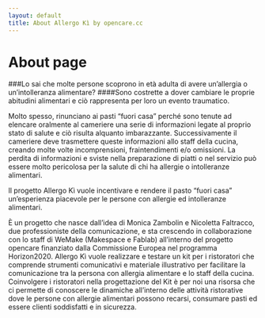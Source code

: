 ```yaml
---
layout: default
title: About Allergo Kì by opencare.cc
---
```


# About page
###Lo sai che molte persone scoprono in età adulta di avere un’allergia o un’intolleranza alimentare?
####Sono costrette a dover cambiare le proprie abitudini alimentari e ciò rappresenta per loro un evento traumatico. 

Molto spesso, rinunciano ai pasti “fuori casa” perché sono tenute ad elencare oralmente al cameriere una serie di informazioni legate al proprio stato di salute e ciò risulta alquanto imbarazzante.  Successivamente il cameriere deve trasmettere queste informazioni allo staff della cucina, creando molte volte incomprensioni, fraintendimenti e/o omissioni.
La perdita di informazioni e sviste nella preparazione di piatti o nel servizio può essere molto pericolosa per la salute di chi ha allergie o intolleranze alimentari.

Il progetto Allergo Kì vuole incentivare e rendere il pasto “fuori casa” un’esperienza piacevole per le persone con allergie ed intolleranze alimentari. 

È un progetto che nasce dall’idea di Monica Zambolin e Nicoletta Faltracco, due professioniste della comunicazione, e sta crescendo in collaborazione con lo staff di WeMake (Makespace e Fablab) all’interno del progetto opencare finanziato dalla Commissione Europea nel programma Horizon2020.
Allergo Kì vuole realizzare e testare un kit per i ristoratori che comprende strumenti comunicativi e materiale illustrativo per facilitare la comunicazione tra la persona con allergia alimentare e lo staff della cucina.
Coinvolgere i ristoratori nella progettazione del Kit è per noi una risorsa che ci permette di conoscere le dinamiche all’interno delle attività ristorative dove le persone con allergie alimentari possono recarsi, consumare pasti ed essere clienti soddisfatti e in sicurezza.

